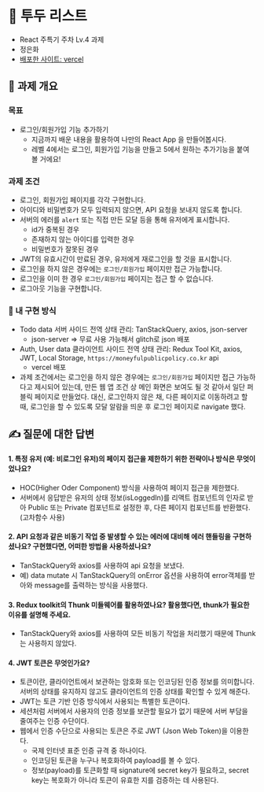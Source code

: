 # 📝 투두 리스트

- React 주특기 주차 Lv.4 과제
- 정은화
- [배포한 사이트: vercel](react-todo-list-five-tau.vercel.app)

## 📌 과제 개요

### 목표

- 로그인/회원가입 기능 추가하기
  - 지금까지 배운 내용을 활용하여 나만의 React App 을 만들어봅시다.
  - 레벨 4에서는 로그인, 회원가입 기능을 만들고 5에서 원하는 추가기능을 붙여 볼 거에요!

### 과제 조건

- 로그인, 회원가입 페이지를 각각 구현합니다.
- 아이디와 비밀번호가 모두 입력되지 않으면, API 요청을 보내지 않도록 합니다.
- 서버의 에러를 `alert` 또는 직접 만든 모달 등을 통해 유저에게 표시합니다.
  - id가 중복된 경우
  - 존재하지 않는 아이디를 입력한 경우
  - 비밀번호가 잘못된 경우
- JWT의 유효시간이 만료된 경우, 유저에게 재로그인을 할 것을 표시합니다.
- 로그인을 하지 않은 경우에는 `로그인/회원가입` 페이지만 접근 가능합니다.
- 로그인을 이미 한 경우 `로그인/회원가입` 페이지는 접근 할 수 없습니다.
- 로그아웃 기능을 구현합니다.

### 📝 내 구현 방식

- Todo data 서버 사이드 전역 상태 관리: TanStackQuery, axios, json-server
  - json-server => 무료 사용 가능해서 glitch로 json 배포
- Auth, User data 클라이언트 사이드 전역 상태 관리: Redux Tool Kit, axios, JWT, Local Storage, `https://moneyfulpublicpolicy.co.kr` api
  - vercel 배포
- 과제 조건에서는 로그인을 하지 않은 경우에는 `로그인/회원가입` 페이지만 접근 가능하다고 제시되어 있는데, 만든 웹 앱 조건 상 메인 화면은 보여도 될 것 같아서 일단 퍼블릭 페이지로 만들었다. 대신, 로그인하지 않은 채, 다른 페이지로 이동하려고 할 때, 로그인을 할 수 있도록 모달 알람을 띄운 후 로그인 페이지로 navigate 했다.

## ✍️ 질문에 대한 답변

#### 1. 특정 유저 (예: 비로그인 유저)의 페이지 접근을 제한하기 위한 전략이나 방식은 무엇이었나요?

- HOC(Higher Oder Component) 방식을 사용하여 페이지 접근을 제한했다.
- 서버에서 응답받은 유저의 상태 정보(isLoggedIn)를 리액트 컴포넌트의 인자로 받아 Public 또는 Private 컴포넌트로 설정한 후, 다른 페이지 컴포넌트를 반환했다. (고차함수 사용)

#### 2. API 요청과 같은 비동기 작업 중 발생할 수 있는 에러에 대비해 에러 핸들링을 구현하셨나요? 구현했다면, 어떠한 방법을 사용하셨나요?

- TanStackQuery와 axios를 사용하여 api 요청을 보냈다.
- 예) data mutate 시 TanStackQuery의 onError 옵션을 사용하여 error객체를 받아와 message를 출력하는 방식을 사용했다.

#### 3. Redux toolkit의 Thunk 미들웨어를 활용하였나요? 활용했다면, thunk가 필요한 이유를 설명해 주세요.

- TanStackQuery와 axios를 사용하여 모든 비동기 작업을 처리했기 때문에 Thunk는 사용하지 않았다.

#### 4. JWT 토큰은 무엇인가요?

- 토큰이란, 클라이언트에서 보관하는 암호화 또는 인코딩된 인증 정보를 의미합니다. 서버의 상태를 유지하지 않고도 클라이언트의 인증 상태를 확인할 수 있게 해준다.
- JWT는 토큰 기반 인증 방식에서 사용되는 특별한 토큰이다.
- 세션처럼 서버에서 사용자의 인증 정보를 보관할 필요가 없기 때문에 서버 부담을 줄여주는 인증 수단이다.
- 웹에서 인증 수단으로 사용되는 토큰은 주로 JWT (Json Web Token)을 이용한다.
  - 국제 인터넷 표준 인증 규격 중 하나이다.
  - 인코딩된 토큰을 누구나 복호화하여 payload를 볼 수 있다.
  - 정보(payload)를 토큰화할 때 signature에 secret key가 필요하고, secret key는 복호화가 아니라 토큰이 유효한 지를 검증하는 데 사용된다.
